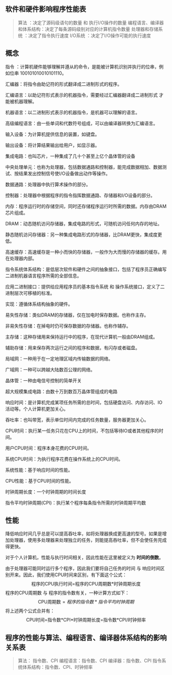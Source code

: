 


## 软件和硬件影响程序性能表

> 算法                                        ：决定了源码级语句的数量 和 执行I/O操作的数量
> 编程语言、编译器和体系结构：决定了每条源码级别对应的计算机指令数量
> 处理器和存储系统                  ：决定了指令执行速度
> I/O系统                                   ：决定了I/O操作可能的执行速度


## 概念

指令    ：计算机硬件能够理解并遵从的命令，是能被计算机识别并执行的位串，例如位串 100101010010101110。

汇编器：将指令由助记符的形式翻译成二进制形式的程序。

汇编语言：以助记符形式表示的机器指令，需要经过汇编器翻译成二进制形式 才能被机器理解。

机器语言：以二进制形式表示的机器指令，是机器可以理解的语言。

高级编程语言：由一些单词和代数符号组成，可以由编译器转换为汇编语言。

输入设备：为计算机提供信息的装置，如键盘。

输出设备：将计算结果输出给用户，如显示器。

集成电路：也叫芯片，一种集成了几十个甚至上亿个晶体管的设备

中央处理单元：也称为处理器，包括数据通路和控制器，能完成数据相加、数据测试、按结果发出控制信号使I/O设备做出动作等操作。

数据通路：处理器中执行算术操作的部分。

控制器：处理器中根据程序的指令指挥数据通路、存储器和I/O设备的部分。

内存：程序运行时的存储空间，同时还存储程序运行时所需的数据。内存由DRAM芯片组成。

DRAM：动态随机访问存储器，集成电路的形式，可随机访问任何内存的地址。

静态随机访问存储器：另一种集成电路形式的存储器，比DRAM更快，集成度更低。

高速缓存：高速缓存是一种小而快的存储器，一般作为大而慢的存储器的缓存。用在处理器内部。

指令系统体系结构：是低层次软件和硬件之间的抽象接口，包括了程序员正确编写二进制机器语言程序所需的全部信息。

应用二进制接口：提供给应用程序员的基本指令系统 和 操作系统接口，定义了二进制层次可移植的标准。

实现：遵循体系结构抽象的硬件。

易失性存储：类似DRAM的存储器，仅在加电时保存数据。也称作主存。

非易失性存储：在掉电时仍可保存数据的存储器。也称作辅存。

主存储：这种存储用来保持运行中的程序，在现代计算机一般由DRAM组成。

辅助存储：用来保存两次运行之间的程序和数据，有闪存或者磁盘。

局域网：一种用于在一定地理区域内传输数据的网络。

广域网：一种可以跨越大陆数百公理的网络。

晶体管：一种由电信号控制的简单开关

超大规模集成电路：由数十万到数百万晶体管组成的电路

响应时间：是计算机完成某项任务所需的总时间，包括硬盘访问、内存访问、IO活动等。个人计算机更加关心。

吞吐率：也叫带宽，表示单位时间内完成的任务数量，服务器更加关心。

CPU时间：执行某一任务只花在CPU上的时间，不包括等待IO或者其他程序的时间。

用户CPU时间：程序本身花费的CPU时间。

系统CPU时间：为执行程序花费在操作系统上的CPU时间。

系统性能：基于响应时间的性能。

CPU性能：基于CPU时间的性能。

时钟周期长度：一个时钟周期的时间长度

指令平均时钟周期(CPI)：执行某个程序每条指令所需的时钟周期平均数


## 性能

降低响应时间几乎总是可以提高吞吐率，如将处理器换成更高速的型号。如果是增加处理器，使用多处理器来处理独立的任务，则能提高吞吐率，但不会使任务完成得更快。

对于个人计算机，性能与执行时间相关，因此性能在这里被定义为 **时间的倒数**。

由于处理器可能同时运行多个程序，因此我们要将自己任务的时间 与 响应时间区别开来。因此，我们使用CPU时间来区别，有下面这个公式：
$$\text{程序的CPU执行时间=程序的CPU周期数*时钟周期长度}$$
程序的CPU周期数 与 程序的指令数有关，一种计算方式如下：
$$\text{CPU周期数} = 程序的指令数*指令平均时钟周期$$
将上述两个公式合并有：
$$\text{CPU时间=指令数*CPI*时钟周期长度=指令数*CPI/时钟频率}$$

## 程序的性能与算法、编程语言、编译器体系结构的影响关系表

> 算法： 指令数、CPI
> 编程语言：指令数、CPI
> 编译器：指令数、CPI
> 指令系统体系结构：指令数、CPI、时钟频率